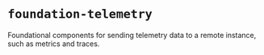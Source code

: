 # `foundation-telemetry`

Foundational components for sending telemetry data to a remote instance, such
as metrics and traces.
